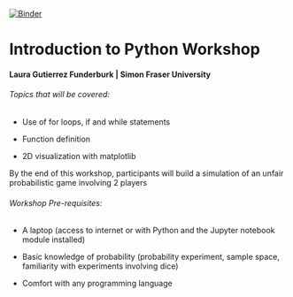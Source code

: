 [![Binder](https://mybinder.org/badge_logo.svg)](https://mybinder.org/v2/gh/lfunderburk/IntroToPython/master)

# Introduction to Python Workshop
#### Laura Gutierrez Funderburk | Simon Fraser University

###### Topics that will be covered:

- Use of for loops, if and while statements 

- Function definition

- 2D visualization with matplotlib


By the end of this workshop, participants will build a simulation of an unfair probabilistic game involving 2 players


###### Workshop Pre-requisites:

- A laptop (access to internet or with Python and the Jupyter notebook module installed)

- Basic knowledge of probability (probability experiment, sample space, familiarity with experiments involving dice)

- Comfort with any programming language 

